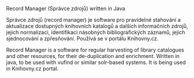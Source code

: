 Record Manager (Správce zdrojů) written in Java

Správce zdrojů (record manager) je software pro pravidelné stahování a aktualizace dostupných knihovních katalogů a dalších informačních zdrojů, jejich normalizaci, identifikaci násobných bibliografických záznamů, jejich sjednocování a zpřesňování. Používá se v portálu Knihovny.cz.

Record Manager is a software for regular harvesting of library catalogues and other resources, for their de-duplication and enrichment. Written in java, to be used with vufind or similar solr-based systems. It is being used in Knihovny.cz portal.
